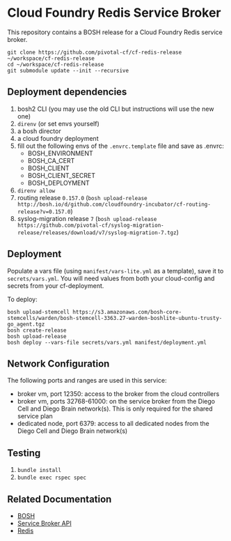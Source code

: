 # Cloud Foundry Redis Service Broker

This repository contains a BOSH release for a Cloud Foundry Redis service
broker.

```shell
git clone https://github.com/pivotal-cf/cf-redis-release ~/workspace/cf-redis-release
cd ~/workspace/cf-redis-release
git submodule update --init --recursive
```

## Deployment dependencies

1. bosh2 CLI (you may use the old CLI but instructions will use the new one)
1. `direnv` (or set envs yourself)
1. a bosh director
1. a cloud foundry deployment
1. fill out the following envs of the `.envrc.template` file and save as .envrc:
   - BOSH_ENVIRONMENT
   - BOSH_CA_CERT
   - BOSH_CLIENT
   - BOSH_CLIENT_SECRET
   - BOSH_DEPLOYMENT
1. `direnv allow`
1. routing release `0.157.0` (`bosh upload-release http://bosh.io/d/github.com/cloudfoundry-incubator/cf-routing-release?v=0.157.0`)
1. syslog-migration release `7` (`bosh upload-release https://github.com/pivotal-cf/syslog-migration-release/releases/download/v7/syslog-migration-7.tgz`)

## Deployment

Populate a vars file (using `manifest/vars-lite.yml` as a template), save it to
`secrets/vars.yml`. You will need values from both your cloud-config and secrets
from your cf-deployment.

To deploy:

```shell
bosh upload-stemcell https://s3.amazonaws.com/bosh-core-stemcells/warden/bosh-stemcell-3363.27-warden-boshlite-ubuntu-trusty-go_agent.tgz
bosh create-release
bosh upload-release
bosh deploy --vars-file secrets/vars.yml manifest/deployment.yml
```

## Network Configuration

The following ports and ranges are used in this service:

- broker vm, port 12350: access to the broker from the cloud controllers
- broker vm, ports 32768-61000: on the service broker from the Diego Cell and
Diego Brain network(s). This is only required for the shared service plan
- dedicated node, port 6379: access to all dedicated nodes from the Diego Cell
and Diego Brain network(s)

## Testing

1. `bundle install`
1. `bundle exec rspec spec`

## Related Documentation

 * [BOSH](https://bosh.io/docs)
 * [Service Broker API](http://docs.cloudfoundry.org/services/api.html)
 * [Redis](http://redis.io/documentation)
